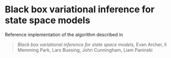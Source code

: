 # Black box variational inference for state space models

Reference implementation of the algorithm described in 

> *Black box variational inference for state space models*, Evan Archer, Il Memming Park, Lars Buesing, John Cunningham, Liam Paninski
